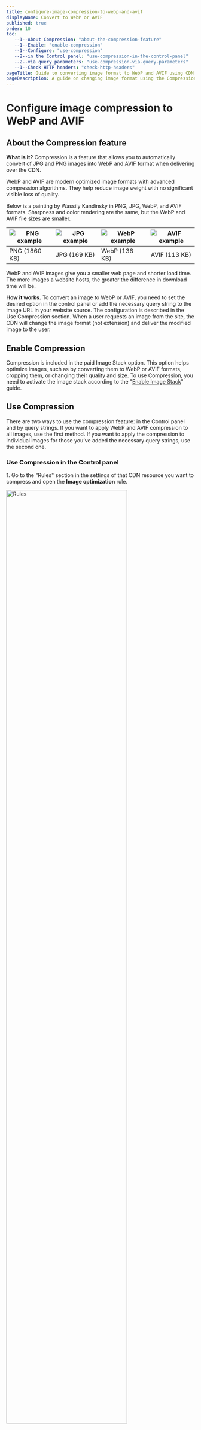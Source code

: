 ```yaml
---
title: configure-image-compression-to-webp-and-avif
displayName: Convert to WebP or AVIF
published: true
order: 10
toc:
   --1--About Compression: "about-the-compression-feature"
   --1--Enable: "enable-compression"
   --1--Configure: "use-compression"
   --2--in the Control panel: "use-compression-in-the-control-panel"
   --2--via query parameters: "use-compression-via-query-parameters"
   --1--Check HTTP headers: "check-http-headers"
pageTitle: Guide to converting image format to WebP and AVIF using CDN | Gcore
pageDescription: A guide on changing image format using the Compression feature of the Image stack option.
---
```

# Сonfigure image compression to WebP and AVIF
  
## About the Compression feature

**What is it?** Compression is a feature that allows you to automatically convert of JPG and PNG images into WebP and AVIF format when delivering over the CDN.

WebP and AVIF are modern optimized image formats with advanced compression algorithms. They help reduce image weight with no significant visible loss of quality.

Below is a painting by Wassily Kandinsky in PNG, JPG, WebP, and AVIF formats. Sharpness and color rendering are the same, but the WebP and AVIF file sizes are smaller.

| <img src="https://assets.gcore.pro/docs/cdn/cdn-resource-options/image-optimization-paid/image-stack-tools/configure-image-compression-to-webp-and-avif/11028965206801.png" alt="PNG example"> | <img src="https://assets.gcore.pro/docs/cdn/cdn-resource-options/image-optimization-paid/image-stack-tools/configure-image-compression-to-webp-and-avif/11028965205905.png" alt="JPG example"> | <img src="https://assets.gcore.pro/docs/cdn/cdn-resource-options/image-optimization-paid/image-stack-tools/configure-image-compression-to-webp-and-avif/11028965337873.png" alt="WebP example"> | <img src="https://assets.gcore.pro/docs/cdn/cdn-resource-options/image-optimization-paid/image-stack-tools/configure-image-compression-to-webp-and-avif/11028965357457.png" alt="AVIF example"> |
|------------------------------------------------------------------------------------------------------------------------------------------------------------------------------------------------|------------------------------------------------------------------------------------------------------------------------------------------------------------------------------------------------|-------------------------------------------------------------------------------------------------------------------------------------------------------------------------------------------------|-------------------------------------------------------------------------------------------------------------------------------------------------------------------------------------------------|
| PNG (1860 KB)                                                                                                                                                                                  | JPG (169 KB)                                                                                                                                                                                   | WebP (136 KB)                                                                                                                                                                                   | AVIF (113 KB)                                                                                                                                                                                   |


WebP and AVIF images give you a smaller web page and shorter load time. The more images a website hosts, the greater the difference in download time will be.

**How it works.** To convert an image to WebP or AVIF, you need to set the desired option in the control panel or add the necessary query string to the image URL in your website source. The configuration is described in the Use Compression section. When a user requests an image from the site, the CDN will change the image format (not extension) and deliver the modified image to the user.

## Enable Compression

Compression is included in the paid Image Stack option. This option helps optimize images, such as by converting them to WebP or AVIF formats, cropping them, or changing their quality and size. To use Compression, you need to activate the image stack according to the "<a href="https://gcore.com/docs/cdn/cdn-resource-options/image-optimization-paid/enable-image-stack" target="_blank">Enable Image Stack</a>" guide.

## Use Compression

There are two ways to use the compression feature: in the Control panel and by query strings. If you want to apply WebP and AVIF compression to all images, use the first method. If you want to apply the compression to individual images for those you’ve added the necessary query strings, use the second one.

### Use Compression in the Control panel

1\. Go to the "Rules" section in the settings of that CDN resource you want to compress and open the **Image optimization** rule.

<img src="https://assets.gcore.pro/docs/cdn/cdn-resource-options/image-optimization-paid/image-stack-tools/configure-image-compression-to-webp-and-avif/11774756992785.png" alt="Rules" width="80%">

2\. Click **Enable WebP compression** and/or **Enable AVIF compression**. If you enable both options, the format will be chosen depending on which format (WebP or AVIF) the end-user’s browser supports. If the browser supports both, the image will be converted to the AVIF format.

<img src="https://assets.gcore.pro/docs/cdn/cdn-resource-options/image-optimization-paid/image-stack-tools/configure-image-compression-to-webp-and-avif/11028965476113.png" alt="Enable WebP compression" width="60%">

3\. Click **Save changes** at the right top corner of the page.

The setup is complete. Now images will be delivered to end-users in WebP or AVIF format.

### Use Compression via query parameters

1\. Open the website source code.

2\. Find strings with the URLs of the images whose quality you want to change.

3\. Add the query strings to the URLs of the images as follows:

<code-block>
image.jpg?fmt=<span style="color:#FF5913">value</span>
</code-block>

where ```value``` is:

- <span style="color:#FF5913">webp</span> (if you want to convert images into the WebP format)
- <span style="color:#FF5913">avif</span> (if you want to convert images into the AVIF format)
- <span style="color:#FF5913">avif,webp</span> (if you want to convert into both)

For example: ```image.jpg?fmt=avif,webp```.

4\. Save the changes in the website source code. Images on the website will now be shown to the end-user in the format you set.

## Check HTTP headers

After converting, an image does not change its URL or extension. So you can use the HTTP header value of the image to check if the changes have been applied.

The *X-Img-Operations* header reflects all the conversions performed. If the value includes "convert", the image size has changed.

The *Content-Type* header shows the compression format. If the value is image/webp or image/avif, the image is in a new format.

<img src="https://assets.gcore.pro/docs/cdn/cdn-resource-options/image-optimization-paid/image-stack-tools/configure-image-compression-to-webp-and-avif/11028965537425.png" alt="Check HTTP headers" width="50%">

If the HTTP header contains no convert value and CDN returns the image with original quality, check the _Img-Skip-Reason_ HTTP header. This will explain the reason why the operation could not be done. For example, “converted image bigger than origin value” appears when the value that was set is higher than the original one. In this case, lower the quality according to the "<a href="https://gcore.com/docs/cdn/cdn-resource-options/image-optimization-paid/image-stack-tools/change-image-quality" target="_blank">Change image quality</a>" guide.

<img src="https://assets.gcore.pro/docs/cdn/cdn-resource-options/image-optimization-paid/image-stack-tools/configure-image-compression-to-webp-and-avif/11028973043857.png" alt="Check HTTP headers" width="50%">